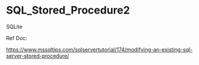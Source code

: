 # SQL_Stored_Procedure2
SQLite


Ref Doc:

https://www.mssqltips.com/sqlservertutorial/174/modifying-an-existing-sql-server-stored-procedure/

